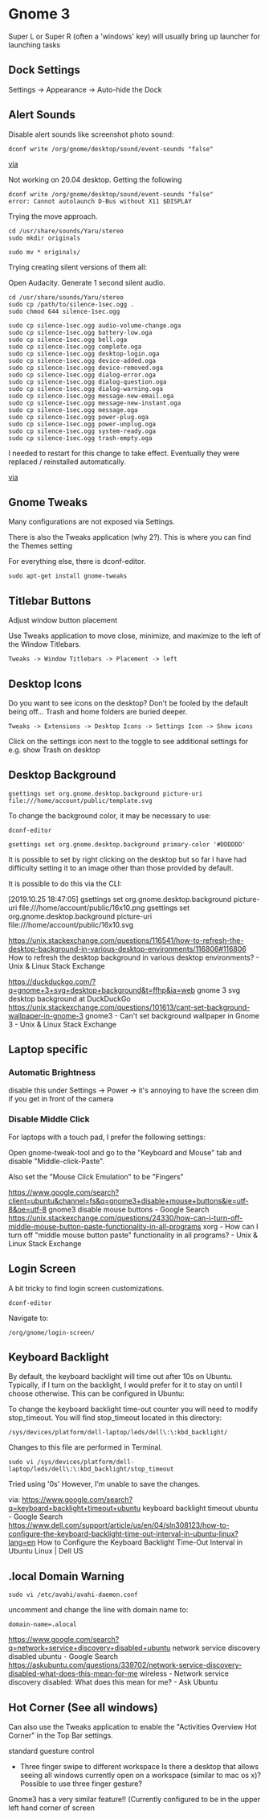 # Gnome 3

Super L or Super R (often a 'windows' key) will usually bring up launcher for launching tasks


## Dock Settings

Settings -> Appearance -> Auto-hide the Dock

## Alert Sounds

Disable alert sounds like screenshot photo sound:

    dconf write /org/gnome/desktop/sound/event-sounds "false"

[via](https://unix.stackexchange.com/questions/444681/how-to-turn-off-alert-sounds-sound-effects-on-gnome-from-terminal)

Not working on 20.04 desktop. Getting the following

```
dconf write /org/gnome/desktop/sound/event-sounds "false"
error: Cannot autolaunch D-Bus without X11 $DISPLAY
```

Trying the move approach.

```
cd /usr/share/sounds/Yaru/stereo
sudo mkdir originals

sudo mv * originals/
```


Trying creating silent versions of them all:

Open Audacity. Generate 1 second silent audio. 

```
cd /usr/share/sounds/Yaru/stereo
sudo cp /path/to/silence-1sec.ogg .
sudo chmod 644 silence-1sec.ogg

sudo cp silence-1sec.ogg audio-volume-change.oga
sudo cp silence-1sec.ogg battery-low.oga
sudo cp silence-1sec.ogg bell.oga
sudo cp silence-1sec.ogg complete.oga
sudo cp silence-1sec.ogg desktop-login.oga
sudo cp silence-1sec.ogg device-added.oga
sudo cp silence-1sec.ogg device-removed.oga
sudo cp silence-1sec.ogg dialog-error.oga
sudo cp silence-1sec.ogg dialog-question.oga
sudo cp silence-1sec.ogg dialog-warning.oga
sudo cp silence-1sec.ogg message-new-email.oga
sudo cp silence-1sec.ogg message-new-instant.oga
sudo cp silence-1sec.ogg message.oga
sudo cp silence-1sec.ogg power-plug.oga
sudo cp silence-1sec.ogg power-unplug.oga
sudo cp silence-1sec.ogg system-ready.oga
sudo cp silence-1sec.ogg trash-empty.oga
```

I needed to restart for this change to take effect. Eventually they were replaced / reinstalled automatically. 

[via](https://askubuntu.com/questions/557389/how-can-i-disable-all-ubuntu-sounds)


## Gnome Tweaks

Many configurations are not exposed via Settings. 

There is also the Tweaks application (why 2?). This is where you can find the Themes setting

For everything else, there is dconf-editor.

    sudo apt-get install gnome-tweaks

## Titlebar Buttons

Adjust window button placement 

Use Tweaks application to move close, minimize, and maximize to the left of the Window Titlebars.

    Tweaks -> Window Titlebars -> Placement -> left

## Desktop Icons

Do you want to see icons on the desktop? Don't be fooled by the default being off... Trash and home folders are buried deeper. 

    Tweaks -> Extensions -> Desktop Icons -> Settings Icon -> Show icons

Click on the settings icon next to the toggle to see additional settings for e.g. show Trash on desktop

## Desktop Background

    gsettings set org.gnome.desktop.background picture-uri file:///home/account/public/template.svg


To change the background color, it may be necessary to use:

    dconf-editor 

    gsettings set org.gnome.desktop.background primary-color '#DDDDDD'

It is possible to set by right clicking on the desktop
but so far I have had difficulty setting it to an image other than those provided by default. 


It is possible to do this via the CLI:

[2019.10.25 18:47:05]
gsettings set org.gnome.desktop.background picture-uri file:///home/account/public/16x10.png
gsettings set org.gnome.desktop.background picture-uri file:///home/account/public/16x10.svg

https://unix.stackexchange.com/questions/116541/how-to-refresh-the-desktop-background-in-various-desktop-environments/116806#116806
How to refresh the desktop background in various desktop environments? - Unix & Linux Stack Exchange

https://duckduckgo.com/?q=gnome+3+svg+desktop+background&t=ffhp&ia=web
gnome 3 svg desktop background at DuckDuckGo
https://unix.stackexchange.com/questions/101613/cant-set-background-wallpaper-in-gnome-3
gnome3 - Can't set background wallpaper in Gnome 3 - Unix & Linux Stack Exchange


## Laptop specific

### Automatic Brightness

disable this under Settings -> Power ->
it's annoying to have the screen dim if you get in front of the camera


### Disable Middle Click

For laptops with a touch pad, I prefer the following settings: 

Open gnome-tweak-tool and go to the "Keyboard and Mouse" tab and disable "Middle-click-Paste".

Also set the "Mouse Click Emulation" to be "Fingers"

https://www.google.com/search?client=ubuntu&channel=fs&q=gnome3+disable+mouse+buttons&ie=utf-8&oe=utf-8
gnome3 disable mouse buttons - Google Search
https://unix.stackexchange.com/questions/24330/how-can-i-turn-off-middle-mouse-button-paste-functionality-in-all-programs
xorg - How can I turn off "middle mouse button paste" functionality in all programs? - Unix & Linux Stack Exchange









## Login Screen

A bit tricky to find login screen customizations. 

    dconf-editor 

Navigate to: 

    /org/gnome/login-screen/
    
## Keyboard Backlight

By default, the keyboard backlight will time out after 10s on Ubuntu. Typically, if I turn on the backlight, I would prefer for it to stay on until I choose otherwise. This can be configured in Ubuntu:

To change the keyboard backlight time-out counter you will need to modify stop_timeout. You will find stop_timeout located in this directory:

    /sys/devices/platform/dell-laptop/leds/dell\:\:kbd_backlight/

Changes to this file are performed in Terminal.

    sudo vi /sys/devices/platform/dell-laptop/leds/dell\:\:kbd_backlight/stop_timeout
    
Tried using '0s'
However, I'm unable to save the changes. 

via:
https://www.google.com/search?q=keyboard+backlight+timeout+ubuntu
keyboard backlight timeout ubuntu - Google Search
https://www.dell.com/support/article/us/en/04/sln308123/how-to-configure-the-keyboard-backlight-time-out-interval-in-ubuntu-linux?lang=en
How to Configure the Keyboard Backlight Time-Out Interval in Ubuntu Linux | Dell US

## .local Domain Warning

    sudo vi /etc/avahi/avahi-daemon.conf 
    
uncomment and change the line with domain name to:
    
    domain-name=.alocal

https://www.google.com/search?q=network+service+discovery+disabled+ubuntu
network service discovery disabled ubuntu - Google Search
https://askubuntu.com/questions/339702/network-service-discovery-disabled-what-does-this-mean-for-me
wireless - Network service discovery disabled: What does this mean for me? - Ask Ubuntu

## Hot Corner (See all windows)

Can also use the Tweaks application to enable the "Activities Overview Hot Corner" in the Top Bar settings.

standard guesture control
  - Three finger swipe to different workspace
Is there a desktop that allows seeing all windows currently open on a workspace (similar to mac os x)? Possible to use three finger gesture?

Gnome3 has a very similar feature!! (Currently configured to be in the upper left hand corner of screen


